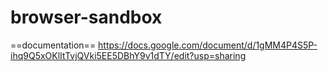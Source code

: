 # browser-sandbox

==documentation==
https://docs.google.com/document/d/1gMM4P4S5P-ihq9Q5xOKlItTvjQVki5EE5DBhY9v1dTY/edit?usp=sharing

